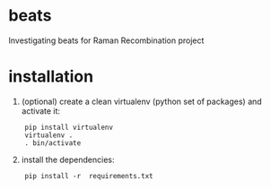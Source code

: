 # beats
Investigating beats for Raman Recombination project

# installation

1. (optional) create a clean virtualenv (python set of packages) and activate it:
```
    pip install virtualenv 
    virtualenv .
    . bin/activate
```
2. install the dependencies:
```
    pip install -r  requirements.txt
```
